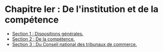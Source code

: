 # Chapitre Ier : De l'institution et de la compétence

- [Section 1 : Dispositions générales.](section-1)
- [Section 2 : De la compétence.](section-2)
- [Section 3 : Du Conseil national des tribunaux de commerce.](section-3)
